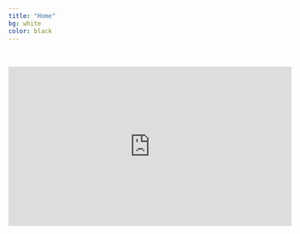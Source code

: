```yaml
---
title: "Home"
bg: white
color: black
---
```

<br>
<br>
<div class="videoWrapper">
  <iframe width="560" height="315" src="https://www.youtube.com/embed/PhTp7i0vpww" frameborder="0" allowfullscreen></iframe>
</div>
